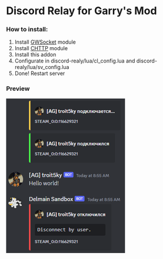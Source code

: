 # Discord Relay for Garry's Mod

### How to install:
1. Install [GWSocket](https://github.com/FredyH/GWSockets/releases/) module
2. Install [CHTTP](https://github.com/timschumi/gmod-chttp/releases) module
3. Install this addon
4. Configurate in discord-realy/lua/cl_config.lua and discord-realy/lua/sv_config.lua
5. Done! Restart server

### Preview
![preview](preview/1.png)